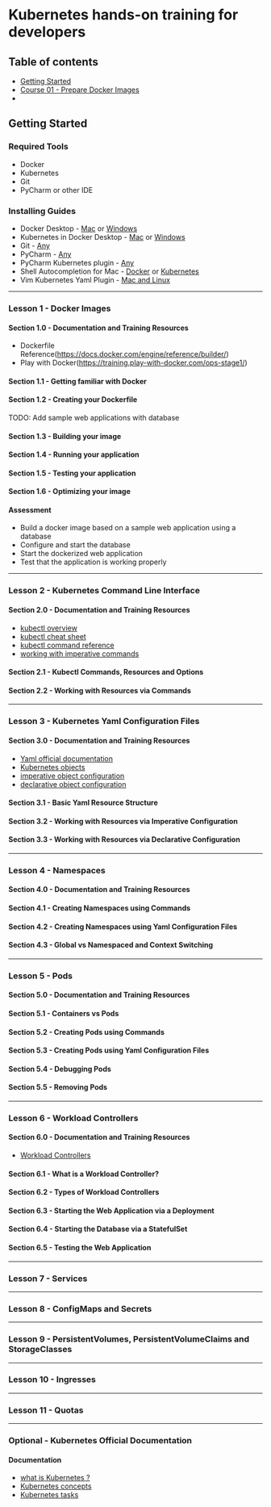 # Kubernetes hands-on training for developers

## Table of contents
* [Getting Started](#getting-started)
* [Course 01 - Prepare Docker Images](#prepare-docker-images)
* 

## Getting Started
### Required Tools
- Docker
- Kubernetes
- Git
- PyCharm or other IDE

### Installing Guides
- Docker Desktop -
  [Mac](https://docs.docker.com/docker-for-mac/install/)
  or
  [Windows](https://docs.docker.com/docker-for-windows/install/)
- Kubernetes in Docker Desktop -
  [Mac](https://docs.docker.com/docker-for-mac/#kubernetes)
  or
  [Windows](https://docs.docker.com/docker-for-windows/#kubernetes)
- Git -
  [Any](https://git-scm.com/book/en/v2/Getting-Started-Installing-Git)
- PyCharm -
  [Any](https://www.jetbrains.com/help/pycharm/installation-guide.html)
- PyCharm Kubernetes plugin -
  [Any](https://www.jetbrains.com/help/pycharm/kubernetes.html)
- Shell Autocompletion for Mac -
  [Docker](https://docs.docker.com/compose/completion/)
  or
  [Kubernetes](https://kubernetes.io/docs/tasks/tools/install-kubectl/#enabling-shell-autocompletion)
- Vim Kubernetes Yaml Plugin -
  [Mac and Linux](https://octetz.com/docs/2020/2020-01-06-vim-k8s-yaml-support/)

---

### Lesson 1 - Docker Images
#### Section 1.0 - Documentation and Training Resources
- Dockerfile Reference(https://docs.docker.com/engine/reference/builder/)
- Play with Docker(https://training.play-with-docker.com/ops-stage1/)

#### Section 1.1 - Getting familiar with Docker

#### Section 1.2 - Creating your Dockerfile
TODO: Add sample web applications with database

#### Section 1.3 - Building your image

#### Section 1.4 - Running your application

#### Section 1.5 - Testing your application

#### Section 1.6 - Optimizing your image

#### Assessment
- Build a docker image based on a sample web application using a database
- Configure and start the database
- Start the dockerized web application
- Test that the application is working properly

---

### Lesson 2 - Kubernetes Command Line Interface
#### Section 2.0 - Documentation and Training Resources
- [kubectl overview](https://kubernetes.io/docs/reference/kubectl/overview/)
- [kubectl cheat sheet](https://kubernetes.io/docs/reference/kubectl/cheatsheet/)
- [kubectl command reference](https://kubernetes.io/docs/reference/generated/kubectl/kubectl-commands)
- [working with imperative commands](https://kubernetes.io/docs/tasks/manage-kubernetes-objects/imperative-command/)

#### Section 2.1 - Kubectl Commands, Resources and Options

#### Section 2.2 - Working with Resources via Commands

---

### Lesson 3 - Kubernetes Yaml Configuration Files
#### Section 3.0 - Documentation and Training Resources
- [Yaml official documentation](https://yaml.org/)
- [Kubernetes objects](https://kubernetes.io/docs/concepts/overview/working-with-objects/)
- [imperative object configuration](https://kubernetes.io/docs/tasks/manage-kubernetes-objects/imperative-config/)
- [declarative object configuration](https://kubernetes.io/docs/tasks/manage-kubernetes-objects/declarative-config/)

#### Section 3.1 - Basic Yaml Resource Structure

#### Section 3.2 - Working with Resources via Imperative Configuration

#### Section 3.3 - Working with Resources via Declarative Configuration

---

### Lesson 4 - Namespaces
#### Section 4.0 - Documentation and Training Resources

#### Section 4.1 - Creating Namespaces using Commands

#### Section 4.2 - Creating Namespaces using Yaml Configuration Files

#### Section 4.3 - Global vs Namespaced and Context Switching

---

### Lesson 5 - Pods
#### Section 5.0 - Documentation and Training Resources

#### Section 5.1 - Containers vs Pods

#### Section 5.2 - Creating Pods using Commands

#### Section 5.3 - Creating Pods using Yaml Configuration Files

#### Section 5.4 - Debugging Pods

#### Section 5.5 - Removing Pods

---

### Lesson 6 - Workload Controllers
#### Section 6.0 - Documentation and Training Resources
- [Workload Controllers](https://kubernetes.io/docs/concepts/workloads/controllers/)

#### Section 6.1 - What is a Workload Controller?

#### Section 6.2 - Types of Workload Controllers

#### Section 6.3 - Starting the Web Application via a Deployment

#### Section 6.4 - Starting the Database via a StatefulSet

#### Section 6.5 - Testing the Web Application

---

### Lesson 7 - Services

---

### Lesson 8 - ConfigMaps and Secrets

---

### Lesson 9 - PersistentVolumes, PersistentVolumeClaims and StorageClasses

---

### Lesson 10 - Ingresses

---

### Lesson 11 - Quotas

---

### Optional - Kubernetes Official Documentation
#### Documentation
- [what is Kubernetes ?](https://kubernetes.io/docs/concepts/overview/what-is-kubernetes/)
- [Kubernetes concepts](https://kubernetes.io/docs/concepts/)
- [Kubernetes tasks](https://kubernetes.io/docs/tasks/)


